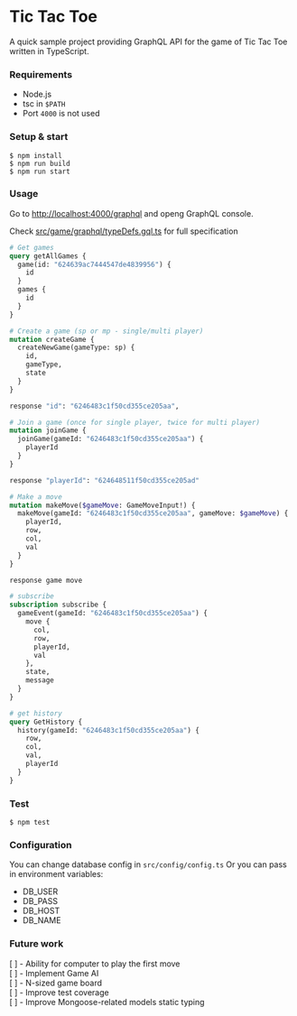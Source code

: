 # Tic Tac Toe

A quick sample project providing GraphQL API for the game of Tic Tac Toe written in TypeScript.

### Requirements

* Node.js
* tsc in `$PATH`
* Port `4000` is not used

### Setup & start

```
$ npm install
$ npm run build
$ npm run start
```

### Usage

Go to [http://localhost:4000/graphql](http://localhost:4000/graphql) and openg GraphQL console.

Check [src/game/graphql/typeDefs.gql.ts](src/game/graphql/typeDefs.gql.ts) for full specification

```GraphQL
# Get games
query getAllGames {
  game(id: "624639ac7444547de4839956") {
    id
  }
  games {
    id
  }
}

# Create a game (sp or mp - single/multi player)
mutation createGame {
  createNewGame(gameType: sp) {
    id,
    gameType,
    state
  }
}

response "id": "6246483c1f50cd355ce205aa",

# Join a game (once for single player, twice for multi player)
mutation joinGame {
  joinGame(gameId: "6246483c1f50cd355ce205aa") {
    playerId
  }
}

response "playerId": "624648511f50cd355ce205ad"

# Make a move
mutation makeMove($gameMove: GameMoveInput!) {
  makeMove(gameId: "6246483c1f50cd355ce205aa", gameMove: $gameMove) {
    playerId,
    row,
    col,
    val
  }
}

response game move

# subscribe
subscription subscribe {
  gameEvent(gameId: "6246483c1f50cd355ce205aa") {
    move {
      col,
      row,
      playerId,
      val
    },
    state,
    message
  }
}

# get history
query GetHistory {
  history(gameId: "6246483c1f50cd355ce205aa") {
    row,
    col,
    val,
    playerId
  }
}

```

### Test

```
$ npm test
```

### Configuration 

You can change database config in `src/config/config.ts`
Or you can pass in environment variables:

- DB_USER
- DB_PASS
- DB_HOST
- DB_NAME

### Future work
[ ] - Ability for computer to play the first move  
[ ] - Implement Game AI  
[ ] - N-sized game board  
[ ] - Improve test coverage  
[ ] - Improve Mongoose-related models static typing  

